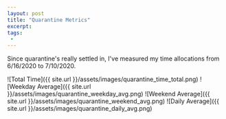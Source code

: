 ```yaml
---
layout: post
title: "Quarantine Metrics"
excerpt:
tags:
 -
---
```


Since quarantine's really settled in, I've measured my time allocations from 6/16/2020 to 7/10/2020.

![Total Time]({{ site.url }}/assets/images/quarantine_time_total.png)
![Weekday Average]({{ site.url }}/assets/images/quarantine_weekday_avg.png)
![Weekend Average]({{ site.url }}/assets/images/quarantine_weekend_avg.png)
![Daily Average]({{ site.url }}/assets/images/quarantine_daily_avg.png)
